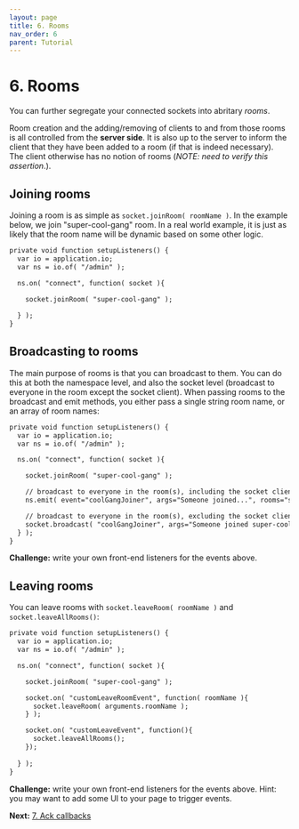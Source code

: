 ```yaml
---
layout: page
title: 6. Rooms
nav_order: 6
parent: Tutorial
---
```


# 6. Rooms

You can further segregate your connected sockets into abritary _rooms_. 

Room creation and the adding/removing of clients to and from those rooms is all controlled from the **server side**. It is also up to the server to inform the client that they have been added to a room (if that is indeed necessary). The client otherwise has no notion of rooms (_NOTE: need to verify this assertion_.).

## Joining rooms

Joining a room is as simple as `socket.joinRoom( roomName )`. In the example below, we join "super-cool-gang" room. In a real world example, it is just as likely that the room name will be dynamic based on some other logic.

```cfc
private void function setupListeners() {
  var io = application.io;
  var ns = io.of( "/admin" );

  ns.on( "connect", function( socket ){

    socket.joinRoom( "super-cool-gang" );
    
  } );
}
```

## Broadcasting to rooms

The main purpose of rooms is that you can broadcast to them. You can do this at both the namespace level, and also the socket level (broadcast to everyone in the room except the socket client). When passing rooms to the broadcast and emit methods, you either pass a single string room name, or an array of room names:

```cfc
private void function setupListeners() {
  var io = application.io;
  var ns = io.of( "/admin" );

  ns.on( "connect", function( socket ){

    socket.joinRoom( "super-cool-gang" );

    // broadcast to everyone in the room(s), including the socket client
    ns.emit( event="coolGangJoiner", args="Someone joined...", rooms="super-cool-gang" );

    // broadcast to everyone in the room(s), excluding the socket client
    socket.broadcast( "coolGangJoiner", args="Someone joined super-cool-gang..", rooms=[ "super-cool-gang", "sysadmins" ] );    
  } );
}
```

**Challenge:** write your own front-end listeners for the events above.


## Leaving rooms

You can leave rooms with `socket.leaveRoom( roomName )` and `socket.leaveAllRooms()`:

```cfc
private void function setupListeners() {
  var io = application.io;
  var ns = io.of( "/admin" );

  ns.on( "connect", function( socket ){

    socket.joinRoom( "super-cool-gang" );

    socket.on( "customLeaveRoomEvent", function( roomName ){
      socket.leaveRoom( arguments.roomName );
    } );

    socket.on( "customLeaveEvent", function(){
      socket.leaveAllRooms();
    });
    
  } );
}
```

**Challenge:** write your own front-end listeners for the events above. Hint: you may want to add some UI to your page to trigger events.


**Next:** [7. Ack callbacks](7-acks.html)